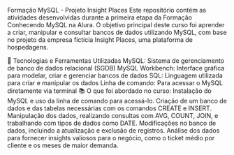 Formação MySQL - Projeto Insight Places
Este repositório contém as atividades desenvolvidas durante a primeira etapa da Formação Conhecendo MySQL na Alura. O objetivo principal deste curso foi aprender a criar, manipular e consultar bancos de dados utilizando MySQL, com base no projeto da empresa fictícia Insight Places, uma plataforma de hospedagens.

🚀 Tecnologias e Ferramentas Utilizadas
MySQL: Sistema de gerenciamento de banco de dados relacional (SGDB)
MySQL Workbench: Interface gráfica para modelar, criar e gerenciar bancos de dados
SQL: Linguagem utilizada para criar e manipular os dados
Linha de comando: Para acessar o MySQL diretamente via terminal
📚 O que foi abordado no curso:
Instalação do MySQL e uso da linha de comando para acessá-lo.
Criação de um banco de dados e das tabelas necessárias com os comandos CREATE e INSERT.
Manipulação dos dados, realizando consultas com AVG, COUNT, JOIN, e trabalhando com tipos de dados como DATE.
Modificações no banco de dados, incluindo a atualização e exclusão de registros.
Análise dos dados para fornecer insights valiosos para o negócio, como o ticket médio por cliente e os meses de maior demanda.
